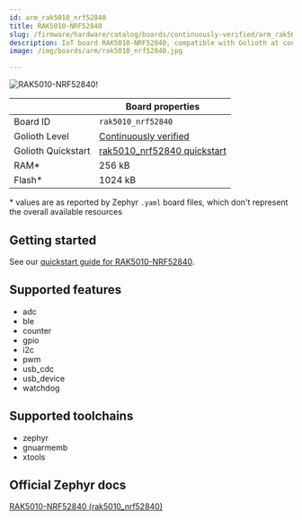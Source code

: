 ```yaml
---
id: arm_rak5010_nrf52840
title: RAK5010-NRF52840
slug: /firmware/hardware/catalog/boards/continuously-verified/arm_rak5010_nrf52840
description: IoT board RAK5010-NRF52840, compatible with Golioth at continuously-verified level.
image: /img/boards/arm/rak5010_nrf52840.jpg

---
```


[//]: # (This is an auto-generated file, do not edit! Changes to it will be lost upon re-generation)

![RAK5010-NRF52840!](/img/boards/arm/rak5010_nrf52840.jpg "RAK5010-NRF52840")

|                | Board properties     |
| -------------  | -------------------- |
| Board ID       | `rak5010_nrf52840` |
| Golioth Level  | [Continuously verified](/firmware/hardware#continuously-verified-boards) |
| Golioth Quickstart | [rak5010_nrf52840 quickstart](/getting-started/device-examples/compile-example-code/zephyr/) || Architecture   | ARM |
| RAM*           | 256 kB |
| Flash*         | 1024 kB |

\* values are as reported by Zephyr `.yaml` board files, which don't represent the overall available resources

## Getting started

See our [quickstart guide for RAK5010-NRF52840](/getting-started/device-examples/compile-example-code/zephyr/).


## Supported features

* adc
* ble
* counter
* gpio
* i2c
* pwm
* usb_cdc
* usb_device
* watchdog

## Supported toolchains

* zephyr
* gnuarmemb
* xtools

## Official Zephyr docs

[RAK5010-NRF52840 (rak5010_nrf52840)](https://docs.zephyrproject.org/latest/boards/arm/rak5010_nrf52840/doc/index.html)
